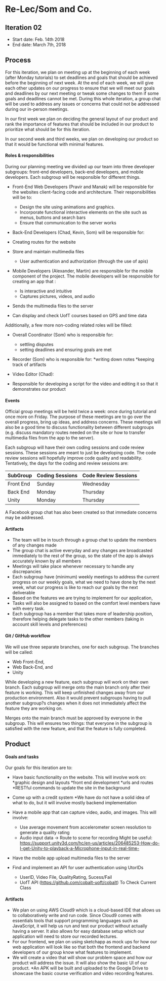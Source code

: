 # Re-Lec/Som and Co.

## Iteration 02

 * Start date: Feb. 14th 2018 
 * End date: March 7th, 2018

## Process

For this iteration, we plan on meeting up at the beginning of each week (after Monday tutorials) to set deadlines and goals that should be achieved before the beginning of next week. At the end of each week, we will give each other updates on our progress to ensure that we will meet our goals and deadlines by our next meeting or tweak some changes to them if some goals and deadlines cannot be met. During this whole iteration, a group chat will be used to address any issues or concerns that could not be addressed during our in-person meetings.

In our first week we plan on deciding the general layout of our product and rank the importance of features that should be included in our product to prioritize what should be for this iteration.

In our second week and third weeks, we plan on developing our product so that it would be functional with minimal features.

#### Roles & responsibilities

During our planning meeting we divided up our team into three developer subgroups: front-end developers, back-end developers, and mobile developers. Each subgroup will be responsible for different things.

* Front-End Web Developers (Pravir and Manak) will be responsible for the websites client-facing code and architecture. Their responsibilities will be to:
	* Design the site using animations and graphics.
	* Incorporate functional interactive elements on the site such as menus, buttons and search bars
	* Ensure that communication to the server works

* Back-End Developers (Chad, Kevin, Som) will be responsible for:
* Creating routes for the website	
* Store and maintain multimedia files
	* User authentication and authorization (through the use of apis)

* Mobile Developers (Alexander, Martin) are responsible for the mobile component of the project. The mobile developers will be responsible for creating an app that :
	* Is interactive and intuitive
	* Captures pictures, videos, and audio
* Sends the multimedia files to the server
* Can display and check UofT courses based on GPS and time data

Additionally, a few more non-coding related roles will be filled:
* Overall Coordinator (Som) who is responsible for:
	* settling disputes
	* setting deadlines and ensuring goals are met

* Recorder (Som) who is responsible for:
*writing down notes	
*keeping track of artifacts

* Video Editor (Chad):
* Responsible for developing a script for the video and editing it so that it demonstrates our product	

#### Events


Official group meetings will be held twice a week: once during tutorial and once more on Friday. The purpose of these meetings are to go over the overall progress, bring up ideas, and address concerns. These meetings will also be a good time to discuss functionality between different subgroups (e.g. discuss mandatory routes needed on the site or how to transfer multimedia files from the app to the server).

Each subgroup will have their own coding sessions and code review sessions. These sessions are meant to just be developing code. The code review sessions will hopefully improve code quality and readability. Tentatively, the days for the coding and review sessions are:

SubGroup | Coding Sessions | Code Review Sessions
------------- | ------------- | -------------
Front End | Sunday | Wednesday
Back End | Monday | Thursday
Unity  | Monday | Thursday



A Facebook group chat has also been created so that immediate concerns may be addressed.


#### Artifacts


* The team will be in touch through a group chat to update the members of any changes made
* The group chat is active everyday and any changes are broadcasted immediately to the rest of the group, so the state of the app is always accurately known by all members
* Meetings will take place whenever necessary to handle any discrepancies
* Each subgroup have (minimum) weekly meetings to address the current progress on our weekly goals, what we need to have done by the next week, what our progress is like to reach our goals by the next deliverable
* Based on the features we are trying to implement for our application, 
* Tasks will also be assigned to based on the comfort level members have with every task.
* Each subgroup has a member that takes more of leadership position, therefore helping delegate tasks to the other members (taking in account skill levels and preferences)


#### Git / GitHub workflow

We will use three separate branches, one for each subgroup. The branches will be called:
* Web Front-End,
* Web Back-End, and 
* Unity

While developing a new feature, each subgroup will work on their own branch. Each subgroup will merge onto the main branch only after their feature is working. This will keep unfinished changes away from our production environment. Also it would prevent subgroups having to pull another subgroup?s changes when it does not immediately affect the feature they are working on. 

Merges onto the main branch must be approved by everyone in the subgroup. This will ensures two things: that everyone in the subgroup is satisfied with the new feature, and that the feature is fully completed.



## Product

#### Goals and tasks

Our goals for this iteration are to:
* Have basic functionality on the website. This will involve work on:
*graphic design and layouts
*front end development
*urls and routes
*RESTful commands to update the site in the background

* Come up with a credit system
	*We have do not have a solid idea of what to do, but it will involve mostly backend implementation

* Have a mobile app that can capture video, audio, and images. This will involve:
	* Use average movement from accelerometer screen resolution to generate a quality rating
	* Audio input data -> Route to scene for recording
Might be useful: https://support.unity3d.com/hc/en-us/articles/206485253-How-do-I-get-Unity-to-playback-a-Microphone-input-in-real-time-
	
* Have the mobile app upload multimedia files to the server
* Find and implement an API for user authentication using UtorIDs
	* UserID, Video File, QualityRating, Sucess/Fail
	* UofT API (https://github.com/cobalt-uoft/cobalt) To Check Current Class


#### Artifacts

* We plan on using AWS Cloud9 which is a cloud-based IDE that allows us to collaboratively write and run code. Since Cloud9 comes with essentials tools that support programming languages such as JavaScript, it will help us run and test our product without actually having a server. It also allows for easy database setup which our application will need to store our recorded lectures.
* For our frontend, we plan on using sketchapp as mock ups for how our web application will look like so that both the frontend and backend developers of our group know what features to implement.
* We will create a video that will show our problem space and how our product will address the issue. It will also show the basic UI of our product.
*An APK will be built and uploaded to the Google Drive to showcase the basic course verification and video recording features.
